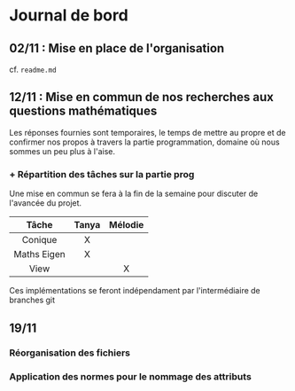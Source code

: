 # Journal de bord

## 02/11 : Mise en place de l'organisation

cf. `readme.md`

## 12/11 : Mise en commun de nos recherches aux questions mathématiques

Les réponses fournies sont temporaires, le temps de mettre au propre et de confirmer nos propos à travers la partie programmation, domaine où nous sommes un peu plus à l'aise.

### + Répartition des tâches sur la partie prog

Une mise en commun se fera à la fin de la semaine pour discuter de l'avancée du projet.

Tâche       | Tanya | Mélodie
:---------: | :---: | :------:
Conique     |   X   |
Maths Eigen |   X   |
View        |       |    X

Ces implémentations se feront indépendament par l'intermédiaire de branches git

## 19/11

### Réorganisation des fichiers

### Application des normes pour le nommage des attributs
